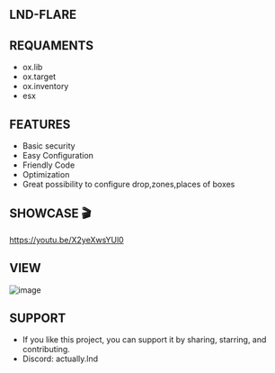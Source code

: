 ## LND-FLARE

## REQUAMENTS
- ox.lib
- ox.target
- ox.inventory
- esx


## FEATURES
- Basic security
- Easy Configuration
- Friendly Code
- Optimization
- Great possibility to configure drop,zones,places of boxes


## SHOWCASE 🎬
https://youtu.be/X2yeXwsYUl0

## VIEW
![image](https://github.com/actuallylnd/lnd-flare/assets/99372239/75f99da7-3249-4497-8cb5-f52314da63fb)

## SUPPORT
- If you like this project, you can support it by sharing, starring, and contributing.
- Discord: actually.lnd 
